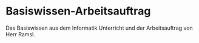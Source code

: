 # Basiswissen-Arbeitsauftrag
Das Basiswissen aus dem Informatik Unterricht und der Arbeitsauftrag von Herr Ramsl. 
